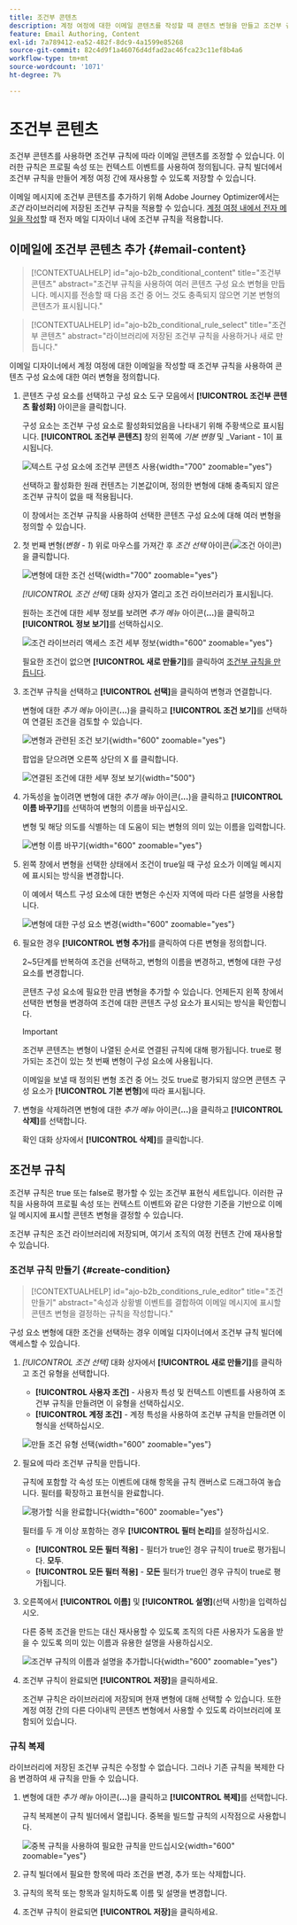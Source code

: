 ```yaml
---
title: 조건부 콘텐츠
description: 계정 여정에 대한 이메일 콘텐츠를 작성할 때 콘텐츠 변형을 만들고 조건부 규칙을 적용하는 방법에 대해 알아봅니다.
feature: Email Authoring, Content
exl-id: 7a789412-ea52-482f-8dc9-4a1599e85268
source-git-commit: 82c4d9f1a46076d4dfad2ac46fca23c11ef8b4a6
workflow-type: tm+mt
source-wordcount: '1071'
ht-degree: 7%

---
```


# 조건부 콘텐츠

조건부 콘텐츠를 사용하면 조건부 규칙에 따라 이메일 콘텐츠를 조정할 수 있습니다. 이러한 규칙은 프로필 속성 또는 컨텍스트 이벤트를 사용하여 정의됩니다. 규칙 빌더에서 조건부 규칙을 만들어 계정 여정 간에 재사용할 수 있도록 저장할 수 있습니다.

이메일 메시지에 조건부 콘텐츠를 추가하기 위해 Adobe Journey Optimizer에서는 _조건_ 라이브러리에 저장된 조건부 규칙을 적용할 수 있습니다. [계정 여정 내에서 전자 메일을 작성](./email-authoring.md)할 때 전자 메일 디자이너 내에 조건부 규칙을 적용합니다.

## 이메일에 조건부 콘텐츠 추가 {#email-content}

>[!CONTEXTUALHELP]
>id="ajo-b2b_conditional_content"
>title="조건부 콘텐츠"
>abstract="조건부 규칙을 사용하여 여러 콘텐츠 구성 요소 변형을 만듭니다. 메시지를 전송할 때 다음 조건 중 어느 것도 충족되지 않으면 기본 변형의 콘텐츠가 표시됩니다."

>[!CONTEXTUALHELP]
>id="ajo-b2b_conditional_rule_select"
>title="조건부 콘텐츠"
>abstract="라이브러리에 저장된 조건부 규칙을 사용하거나 새로 만듭니다."

이메일 디자이너에서 계정 여정에 대한 이메일을 작성할 때 조건부 규칙을 사용하여 콘텐츠 구성 요소에 대한 여러 변형을 정의합니다.

1. 콘텐츠 구성 요소를 선택하고 구성 요소 도구 모음에서 **[!UICONTROL 조건부 콘텐츠 활성화]** 아이콘을 클릭합니다.

   구성 요소는 조건부 구성 요소로 활성화되었음을 나타내기 위해 주황색으로 표시됩니다. **[!UICONTROL 조건부 콘텐츠]** 창의 왼쪽에 _기본 변형_ 및 _Variant - 1이 표시됩니다.

   ![텍스트 구성 요소에 조건부 콘텐츠 사용](./assets/conditions-enable.png){width="700" zoomable="yes"}

   선택하고 활성화한 원래 컨텐츠는 기본값이며, 정의한 변형에 대해 충족되지 않은 조건부 규칙이 없을 때 적용됩니다.

   이 창에서는 조건부 규칙을 사용하여 선택한 콘텐츠 구성 요소에 대해 여러 변형을 정의할 수 있습니다.

1. 첫 번째 변형(_변형 - 1_) 위로 마우스를 가져간 후 _조건 선택_ 아이콘(![조건 아이콘](../assets/do-not-localize/icon-select-condition.svg))을 클릭합니다.

   ![변형에 대한 조건 선택](./assets/conditions-variant-select.png){width="700" zoomable="yes"}

   _[!UICONTROL 조건 선택]_ 대화 상자가 열리고 조건 라이브러리가 표시됩니다.

   원하는 조건에 대한 세부 정보를 보려면 _추가 메뉴_ 아이콘(**...**)을 클릭하고 **[!UICONTROL 정보 보기]**&#x200B;를 선택하십시오.

   ![조건 라이브러리 액세스 조건 세부 정보](assets/conditions-select-dialog.png){width="600" zoomable="yes"}

   필요한 조건이 없으면 **[!UICONTROL 새로 만들기]**&#x200B;를 클릭하여 [조건부 규칙을 만듭니다](#create-a-conditional-rule).

1. 조건부 규칙을 선택하고 **[!UICONTROL 선택]**&#x200B;을 클릭하여 변형과 연결합니다.

   변형에 대한 _추가 메뉴_ 아이콘(**...**)을 클릭하고 **[!UICONTROL 조건 보기]**&#x200B;를 선택하여 연결된 조건을 검토할 수 있습니다.

   ![변형과 관련된 조건 보기](./assets/conditions-variant-view-condition.png){width="600" zoomable="yes"}

   팝업을 닫으려면 오른쪽 상단의 X 를 클릭합니다.

   ![연결된 조건에 대한 세부 정보 보기](./assets/conditions-info-popup.png){width="500"}

1. 가독성을 높이려면 변형에 대한 _추가 메뉴_ 아이콘(**...**)을 클릭하고 **[!UICONTROL 이름 바꾸기]**&#x200B;를 선택하여 변형의 이름을 바꾸십시오.

   변형 및 해당 의도를 식별하는 데 도움이 되는 변형의 의미 있는 이름을 입력합니다.

   ![변형 이름 바꾸기](./assets/conditions-variant-rename.png){width="600" zoomable="yes"}

1. 왼쪽 창에서 변형을 선택한 상태에서 조건이 true일 때 구성 요소가 이메일 메시지에 표시되는 방식을 변경합니다.

   이 예에서 텍스트 구성 요소에 대한 변형은 수신자 지역에 따라 다른 설명을 사용합니다.

   ![변형에 대한 구성 요소 변경](./assets/conditions-variant-component-edit.png){width="600" zoomable="yes"}

1. 필요한 경우 **[!UICONTROL 변형 추가]**&#x200B;를 클릭하여 다른 변형을 정의합니다.

   2~5단계를 반복하여 조건을 선택하고, 변형의 이름을 변경하고, 변형에 대한 구성 요소를 변경합니다.

   콘텐츠 구성 요소에 필요한 만큼 변형을 추가할 수 있습니다. 언제든지 왼쪽 창에서 선택한 변형을 변경하여 조건에 대한 콘텐츠 구성 요소가 표시되는 방식을 확인합니다.

   >[!IMPORTANT]
   >
   >조건부 콘텐츠는 변형이 나열된 순서로 연결된 규칙에 대해 평가됩니다. true로 평가되는 조건이 있는 첫 번째 변형이 구성 요소에 사용됩니다.
   >
   >이메일을 보낼 때 정의된 변형 조건 중 어느 것도 true로 평가되지 않으면 콘텐츠 구성 요소가 **[!UICONTROL 기본 변형]**&#x200B;에 따라 표시됩니다.

1. 변형을 삭제하려면 변형에 대한 _추가 메뉴_ 아이콘(**...**)을 클릭하고 **[!UICONTROL 삭제]**&#x200B;를 선택합니다.

   확인 대화 상자에서 **[!UICONTROL 삭제]**&#x200B;를 클릭합니다.

## 조건부 규칙

조건부 규칙은 true 또는 false로 평가할 수 있는 조건부 표현식 세트입니다. 이러한 규칙을 사용하여 프로필 속성 또는 컨텍스트 이벤트와 같은 다양한 기준을 기반으로 이메일 메시지에 표시할 콘텐츠 변형을 결정할 수 있습니다.

조건부 규칙은 조건 라이브러리에 저장되며, 여기서 조직의 여정 컨텐츠 간에 재사용할 수 있습니다.
<!-- 

>[!NOTE]
>
>You need the [Manage Library Items](../administration/ootb-product-profiles.md) permission to save or delete conditional rules. Saved conditions are available for use by all users within an organization. -->

### 조건부 규칙 만들기 {#create-condition}

>[!CONTEXTUALHELP]
>id="ajo-b2b_conditions_rule_editor"
>title="조건 만들기"
>abstract="속성과 상황별 이벤트를 결합하여 이메일 메시지에 표시할 콘텐츠 변형을 결정하는 규칙을 작성합니다."

구성 요소 변형에 대한 조건을 선택하는 경우 이메일 디자이너에서 조건부 규칙 빌더에 액세스할 수 있습니다.

1. _[!UICONTROL 조건 선택]_ 대화 상자에서 **[!UICONTROL 새로 만들기]**&#x200B;를 클릭하고 조건 유형을 선택합니다.

   * **[!UICONTROL 사용자 조건]** - 사용자 특성 및 컨텍스트 이벤트를 사용하여 조건부 규칙을 만들려면 이 유형을 선택하십시오.
   * **[!UICONTROL 계정 조건]** - 계정 특성을 사용하여 조건부 규칙을 만들려면 이 형식을 선택하십시오.

   ![만들 조건 유형 선택](./assets/conditions-select-create-new.png){width="600" zoomable="yes"}

1. 필요에 따라 조건부 규칙을 만듭니다.

   규칙에 포함할 각 속성 또는 이벤트에 대해 항목을 규칙 캔버스로 드래그하여 놓습니다. 필터를 확장하고 표현식을 완료합니다.

   ![평가할 식을 완료합니다](./assets/conditions-rule-add-attribute.png){width="600" zoomable="yes"}

   필터를 두 개 이상 포함하는 경우 **[!UICONTROL 필터 논리]**&#x200B;를 설정하십시오.

   * **[!UICONTROL 모든 필터 적용]** - 필터가 true인 경우 규칙이 true로 평가됩니다. **모두**.
   * **[!UICONTROL 모든 필터 적용]** - **모든** 필터가 true인 경우 규칙이 true로 평가됩니다.

1. 오른쪽에서 **[!UICONTROL 이름]** 및 **[!UICONTROL 설명]**(선택 사항)을 입력하십시오.

   다른 중복 조건을 만드는 대신 재사용할 수 있도록 조직의 다른 사용자가 도움을 받을 수 있도록 의미 있는 이름과 유용한 설명을 사용하십시오.

   ![조건부 규칙의 이름과 설명을 추가합니다](./assets/conditions-rule-name-description.png){width="600" zoomable="yes"}

1. 조건부 규칙이 완료되면 **[!UICONTROL 저장]**&#x200B;을 클릭하세요.

   조건부 규칙은 라이브러리에 저장되며 현재 변형에 대해 선택할 수 있습니다. 또한 계정 여정 간의 다른 다이내믹 콘텐츠 변형에서 사용할 수 있도록 라이브러리에 포함되어 있습니다.

### 규칙 복제

라이브러리에 저장된 조건부 규칙은 수정할 수 없습니다. 그러나 기존 규칙을 복제한 다음 변경하여 새 규칙을 만들 수 있습니다.

1. 변형에 대한 _추가 메뉴_ 아이콘(**...**)을 클릭하고 **[!UICONTROL 복제]**&#x200B;를 선택합니다.

   규칙 복제본이 규칙 빌더에서 열립니다. 중복을 빌드할 규칙의 시작점으로 사용합니다.

   ![중복 규칙을 사용하여 필요한 규칙을 만드십시오](./assets/conditions-rule-duplicate.png){width="600" zoomable="yes"}

1. 규칙 빌더에서 필요한 항목에 따라 조건을 변경, 추가 또는 삭제합니다.

1. 규칙의 목적 또는 항목과 일치하도록 이름 및 설명을 변경합니다.

1. 조건부 규칙이 완료되면 **[!UICONTROL 저장]**&#x200B;을 클릭하세요.
